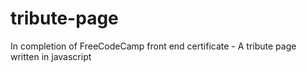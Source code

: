 # tribute-page
In completion of FreeCodeCamp front end certificate - A tribute page written in javascript
